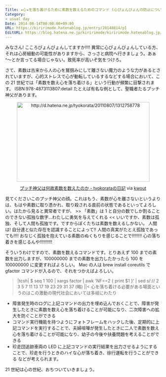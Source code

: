 ```yaml
---
Title: ★心★を落ち着けるために素数を数えるためのコマンド (心ぴょんぴょんの防止について)
Category:
- usual day
Date: 2014-08-14T00:00:00+09:00
URL: https://kiririmode.hatenablog.jp/entry/20140814/p1
EditURL: https://blog.hatena.ne.jp/kiririmode/kiririmode.hatenablog.jp/atom/entry/8454420450078209396
---
```



みなさん! こころぴょんぴょんしてますか!!!!
異常に心ぴょんぴょんしている方、それは心房細動の可能性がありますから、さっさと病院へ行きましょう。あぁ^〜とか言ってる場合じゃない。致死率が高いぞ気をつけろ。

さて、素数は古来から人の心を鷲掴みにして離さない魔力のような力があるとされていますが、心的ストレスで心が動転しているするなどする場合において、この 21 世紀では「素数を数え心を落ち着ける」という行動が頻繁に目撃されます。
ISBN:978-4873113807:detail
たとえば有名な例として、聖職者たるプッチ神父があります。
<div class="kwout" style="text-align: center;"><img src="http://kwout.com/cutout/f/mu/9n/ife_bor.jpg" alt="http://d.hatena.ne.jp/tyokorata/20110807/1312758778" title="プッチ神父は何故素数を数えたのか - tyokorataの日記" width="429" height="258" style="border: none;" usemap="#map_fmu9nife" /><map id="map_fmu9nife" name="map_fmu9nife"><area coords="0,253,428,257" href="http://f.hatena.ne.jp/tyokorata/20110808081605" alt="" shape="rect" /></map><p style="margin-top: 10px; text-align: center;"><a href="http://d.hatena.ne.jp/tyokorata/20110807/1312758778">プッチ神父は何故素数を数えたのか - tyokorataの日記</a> via <a href="http://kwout.com/quote/fmu9nife">kwout</a></p></div>
見てくださいこのプッチ神父の顔。これはもう、素数が心を離さないというよりは、もはや素数に取り憑かれ、取り殺される直前の状態であるといってよろしい。はたから見ると異常者ですが、
>>
「素数」は 1 と自分の数でしか割ることのできない孤独な数字…わたしに勇気を与えてくれる
<<
いいですか、素数は孤独、そして人間も孤独です。ですからぼくたちは素数を数えるしかない。
人間は! 自分達と似た存在を認識することによって!! 人間の真実がたとえ孤独であっても!!!! おなじく孤独を抱えている素数のぬくもりを感じることで!!!!!!!! 心の落ち着きを感じるんや!!!!!!!!!!


そういうわけですので、素数を数えるコマンドです。とりあえず 100 までの素数を出力しますが、100000000 までの素数を出力したかったら 100 を 100000000 に変更すればよろしい。
Mac の人は brew install coreutils で gfactor コマンドが入るので、それをつかえばよろしい。
>|tcsh|
$ seq 1 100 | xargs factor | awk 'NF==2 { print $1 }' | sed s/://
2
3
5
7
11
13
17
19
23
29
31
37
(略)
||<
心を落ち着ける必要がある場面というのはこの激動の現代社会においては多岐にわたり
+ 障害発生時のログに上記コマンドの出力を埋め込んでおくことで、障害が発生したときに素数を数え心を落ち着けることが可能になり、二次障害への拡大を防ぐことができる
+ コマンド実行機能を持つようにフォトフレームをハックした後、定期的に上記コマンドを実行することで、夫婦喧嘩が発生したときに二人で素数を数え心を落ち着けることが可能になり、幼子の今後や扶養問題を考えることができる
+ 珍走団追跡車両の LED に上記コマンドの実行結果を出力させるようにすることで、珍走を行うときのハイな心が落ち着き、徐行運転を行うことができる
などが考えられます。

21 世紀は心の世紀、おちついていきましょう。
